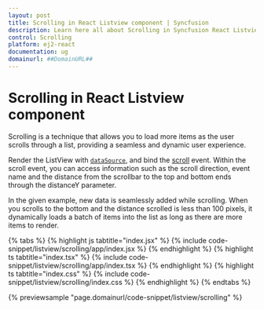 ```yaml
---
layout: post
title: Scrolling in React Listview component | Syncfusion
description: Learn here all about Scrolling in Syncfusion React Listview component of Syncfusion Essential JS 2 and more.
control: Scrolling 
platform: ej2-react
documentation: ug
domainurl: ##DomainURL##
---
```


# Scrolling in React Listview component

Scrolling is a technique that allows you to load more items as the user scrolls through a list, providing a seamless and dynamic user experience.

Render the ListView with [`dataSource`](https://ej2.syncfusion.com/react/documentation/api/list-view/#datasource), and bind the [scroll](https://ej2.syncfusion.com/react/documentation/api/list-view/#scroll) event. Within the scroll event, you can access information such as the scroll direction, event name and the distance from the scrollbar to the top and bottom ends through the distanceY parameter.

In the given example, new data is seamlessly added while scrolling. When you scrolls to the bottom and the distance scrolled is less than 100 pixels, it dynamically loads a batch of items into the list as long as there are more items to render.

{% tabs %}
{% highlight js tabtitle="index.jsx" %}
{% include code-snippet/listview/scrolling/app/index.jsx %}
{% endhighlight %}
{% highlight ts tabtitle="index.tsx" %}
{% include code-snippet/listview/scrolling/app/index.tsx %}
{% endhighlight %}
{% highlight ts tabtitle="index.css" %}
{% include code-snippet/listview/scrolling/index.css %}
{% endhighlight %}
{% endtabs %}

 {% previewsample "page.domainurl/code-snippet/listview/scrolling" %}
